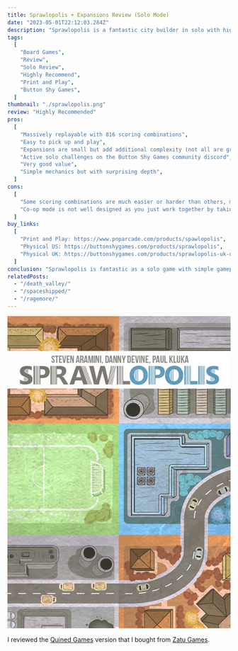 ```yaml
---
title: Sprawlopolis + Expansions Review (Solo Mode)
date: "2023-05-01T22:12:03.284Z"
description: "Sprawlopolis is a fantastic city builder in solo with high replayability."
tags:
  [
    "Board Games",
    "Review",
    "Solo Review",
    "Highly Recommend",
    "Print and Play",
    "Button Shy Games",
  ]
thumbnail: "./sprawlopolis.png"
review: "Highly Recommended"
pros:
  [
    "Massively replayable with 816 scoring combinations",
    "Easy to pick up and play",
    "Expansions are small but add additional complexity (not all are great though)",
    "Active solo challenges on the Button Shy Games community discord",
    "Very good value",
    "Simple mechanics but with surprising depth",
  ]
cons:
  [
    "Some scoring combinations are much easier or harder than others, making some combinations unfun",
    "Co-op mode is not well designed as you just work together by taking turns without showing your cards",
  ]
buy_links:
  [
    "Print and Play: https://www.pnparcade.com/products/spawlopolis",
    "Physical US: https://buttonshygames.com/products/sprawlopolis",
    "Physical UK: https://buttonshygames.com/products/sprawlopolis-uk-only",
  ]
conclusion: "Sprawlopolis is fantastic as a solo game with simple gameplay that manages to have plenty of depth with very little. Random scoring goals adds so much replayability making it one of the best value Button Shy Games. Though the multiplayer is lackluster so I would recommend trying purpose built multiplayer Button Shy Games if you want it for that."
relatedPosts:
  - "/death_valley/"
  - "/spaceshipped/"
  - "/ragemore/"
---
```


![Sprawlopolis](./sprawlopolis.png)

I reviewed the [Quined Games](http://xmedia.quined.nl/shop/sprawlopolis/) version that I bought from [Zatu Games](https://www.board-game.co.uk/product/sprawlopolis/).
